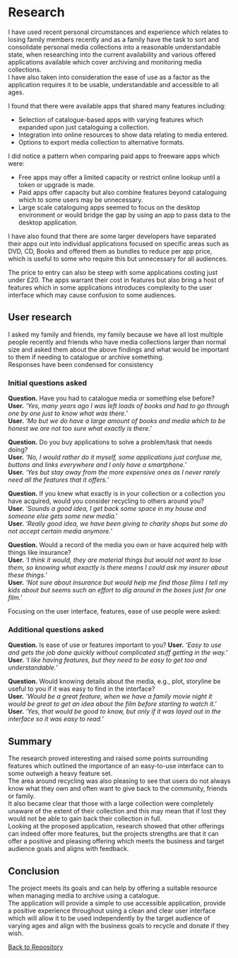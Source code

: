 # Research  

I have used recent personal circumstances and experience which relates to losing family members recently and as a family have the task to sort and consolidate personal media collections into a reasonable understandable state, when researching into the current availability and various offered applications available which cover archiving and monitoring media collections.  
I have also taken into consideration the ease of use as a factor as the application requires it to be usable, understandable and accessible to all ages.  

I found that there were available apps that shared many features including:  
- Selection of catalogue-based apps with varying features which expanded upon just cataloguing a collection.  
- Integration into online resources to show data relating to media entered.  
- Options to export media collection to alternative formats.  

I did notice a pattern when comparing paid apps to freeware apps which were:  
- Free apps may offer a limited capacity or restrict online lookup until a token or upgrade is made.  
- Paid apps offer capacity but also combine features beyond cataloguing which to some users may be unnecessary.  
- Large scale cataloguing apps seemed to focus on the desktop environment or would bridge the gap by using an app to pass data to the desktop application.  

I have also found that there are some larger developers have separated their apps out into individual applications focused on specific areas such as DVD, CD, Books and offered them as bundles to reduce per app price, which is useful to some who require this but unnecessary for all audiences.  

The price to entry can also be steep with some applications costing just under £20.
The apps warrant their cost in features but also bring a host of features which in some applications introduces complexity to the user interface which may cause confusion to some audiences.  

## User research  
I asked my family and friends, my family because we have all lost multiple people recently and friends who have media collections larger than normal size and asked them about the above findings and what would be important to them if needing to catalogue or archive something.  
Responses have been condensed for consistency  

### Initial questions asked  
**Question.** Have you had to catalogue media or something else before?  
**User.** _‘Yes, many years ago I was left loads of books and had to go through one by one just to know what was there.’_  
**User.** _‘Mo but we do have a large amount of books and media which to be honest we are not too sure what exactly is there.’_  

**Question.** Do you buy applications to solve a problem/task that needs doing?  
**User.** _‘No, I would rather do it myself, some applications just confuse me, buttons and links everywhere and I only have a smartphone.’_  
**User.** _‘Yes but stay away from the more expensive ones as I never rarely need all the features that it offers.’_  

**Question.** If you knew what exactly is in your collection or a collection you have acquired, would you consider recycling to others around you?  
**User.** _‘Sounds a good idea, I get back some space in my house and someone else gets some new media.'_  
**User.** _‘Really good idea, we have been giving to charity shops but some do not accept certain media anymore.’_  

**Question.** Would a record of the media you own or have acquired help with things like insurance?  
**User.** _‘I think it would, they are material things but would not want to lose them, so knowing what exactly is there means I could ask my insurer about these things.’_  
**User.** _‘Not sure about insurance but would help me find those films I tell my kids about but seems such an effort to dig around in the boxes just for one film.’_  

Focusing on the user interface, features, ease of use people were asked:  

### Additional questions asked  
**Question.** Is ease of use or features important to you?
**User.** _‘Easy to use and gets the job done quickly without complicated stuff getting in the way.’_  
**User.** _‘I like having features, but they need to be easy to get too and understandable.’_  

**Question.** Would knowing details about the media, e.g., plot, storyline be useful to you if it was easy to find in the interface?   
**User.** _‘Would be a great feature, when we have a family movie night it would be great to get an idea about the film before starting to watch it.’_  
**User.** _‘Yes, that would be good to know, but only if it was layed out in the interface so it was easy to read.’_  

## Summary
The research proved interesting and raised some points surrounding features which outlined the importance of an easy-to-use interface can to some outweigh a heavy feature set.  
The area around recycling was also pleasing to see that users do not always know what they own and often want to give back to the community, friends or family.  
It also became clear that those with a large collection were completely unaware of the extent of their collection and this may mean that if lost they would not be able to gain back their collection in full.  
Looking at the proposed application, research showed that other offerings can indeed offer more features, but the projects strengths are that it can offer a positive and pleasing offering which meets the business and target audience goals and aligns with feedback.  

## Conclusion
The project meets its goals and can help by offering a suitable resource when managing media to archive using a catalogue.  
The application will provide a simple to use accessible application, provide a positive experience throughout using a clean and clear user interface which will allow it to be used independently by the target audience of varying ages and align with the business goals to recycle and donate if they wish.  

[Back to Repository](https://github.com/JHodgkins/MSP3-Movie2Archive)  
